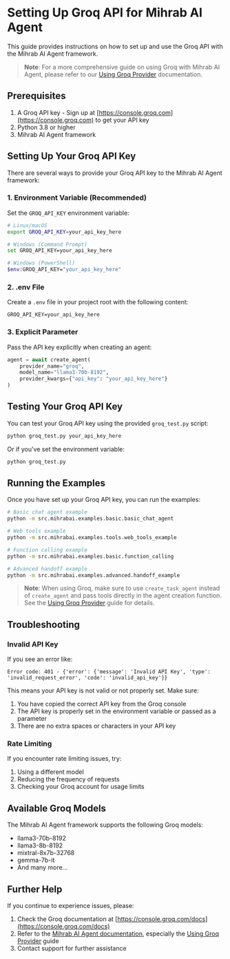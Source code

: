 # Setting Up Groq API for Mihrab AI Agent

This guide provides instructions on how to set up and use the Groq API with the Mihrab AI Agent framework.

> **Note**: For a more comprehensive guide on using Groq with Mihrab AI Agent, please refer to our [Using Groq Provider](src/mihrabai/docs/guide/using_groq_provider.md) documentation.

## Prerequisites

1. A Groq API key - Sign up at [https://console.groq.com](https://console.groq.com) to get your API key
2. Python 3.8 or higher
3. Mihrab AI Agent framework

## Setting Up Your Groq API Key

There are several ways to provide your Groq API key to the Mihrab AI Agent framework:

### 1. Environment Variable (Recommended)

Set the `GROQ_API_KEY` environment variable:

```bash
# Linux/macOS
export GROQ_API_KEY=your_api_key_here

# Windows (Command Prompt)
set GROQ_API_KEY=your_api_key_here

# Windows (PowerShell)
$env:GROQ_API_KEY="your_api_key_here"
```

### 2. .env File

Create a `.env` file in your project root with the following content:

```
GROQ_API_KEY=your_api_key_here
```

### 3. Explicit Parameter

Pass the API key explicitly when creating an agent:

```python
agent = await create_agent(
    provider_name="groq",
    model_name="llama3-70b-8192",
    provider_kwargs={"api_key": "your_api_key_here"}
)
```

## Testing Your Groq API Key

You can test your Groq API key using the provided `groq_test.py` script:

```bash
python groq_test.py your_api_key_here
```

Or if you've set the environment variable:

```bash
python groq_test.py
```

## Running the Examples

Once you have set up your Groq API key, you can run the examples:

```bash
# Basic chat agent example
python -m src.mihrabai.examples.basic.basic_chat_agent

# Web tools example
python -m src.mihrabai.examples.tools.web_tools_example

# Function calling example
python -m src.mihrabai.examples.basic.function_calling

# Advanced handoff example
python -m src.mihrabai.examples.advanced.handoff_example
```

> **Note**: When using Groq, make sure to use `create_task_agent` instead of `create_agent` and pass tools directly in the agent creation function. See the [Using Groq Provider](src/mihrabai/docs/guide/using_groq_provider.md) guide for details.

## Troubleshooting

### Invalid API Key

If you see an error like:

```
Error code: 401 - {'error': {'message': 'Invalid API Key', 'type': 'invalid_request_error', 'code': 'invalid_api_key'}}
```

This means your API key is not valid or not properly set. Make sure:

1. You have copied the correct API key from the Groq console
2. The API key is properly set in the environment variable or passed as a parameter
3. There are no extra spaces or characters in your API key

### Rate Limiting

If you encounter rate limiting issues, try:

1. Using a different model
2. Reducing the frequency of requests
3. Checking your Groq account for usage limits

## Available Groq Models

The Mihrab AI Agent framework supports the following Groq models:

- llama3-70b-8192
- llama3-8b-8192
- mixtral-8x7b-32768
- gemma-7b-it
- And many more...

## Further Help

If you continue to experience issues, please:

1. Check the Groq documentation at [https://console.groq.com/docs](https://console.groq.com/docs)
2. Refer to the [Mihrab AI Agent documentation](src/mihrabai/docs/guide/index.md), especially the [Using Groq Provider](src/mihrabai/docs/guide/using_groq_provider.md) guide
3. Contact support for further assistance 